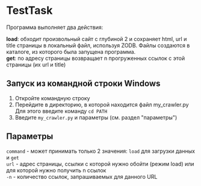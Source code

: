 # TestTask

Программа выполняет два действия:

**load**: обходит произвольный сайт с глубиной 2 и сохраняет html, url и title страницы в локальный файл, используя ZODB. Файлы создаются в каталоге, из которого была запущена программа.  
**get**: по адресу страницы возвращает n прогруженных ссылок с этой страницы (их url и title)

## Запуск из командной строки Windows
1. Откройте командную строку
2. Перейдите в директорию, в которой находится файл my_crawler.py
    Для этого введите команду `cd PATH`
3. Введите `my_crawler.py` и параметры (см. раздел "параметры")

## Параметры

`command` - может принимать только 2 значения: `load` для загрузки данных и `get`  
`url` - адрес страницы, ссылки с которой нужно обойти (режим load) или для которой нужно получить n ссылок  
`-n` - количество ссылок, запрашиваемых для данного URL  